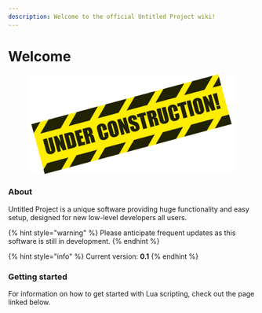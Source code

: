 ```yaml
---
description: Welcome to the official Untitled Project wiki!
---
```


# Welcome

<figure><img src=".gitbook/assets/pngimg.com - under_construction_PNG18.png" alt=""><figcaption></figcaption></figure>

### About

Untitled Project is a unique software providing huge functionality and easy setup, designed for new low-level developers all users.

{% hint style="warning" %}
Please anticipate frequent updates as this software is still in development.
{% endhint %}

{% hint style="info" %}
Current version: **0.1**
{% endhint %}

### Getting started

For information on how to get started with Lua scripting, check out the page linked below.
